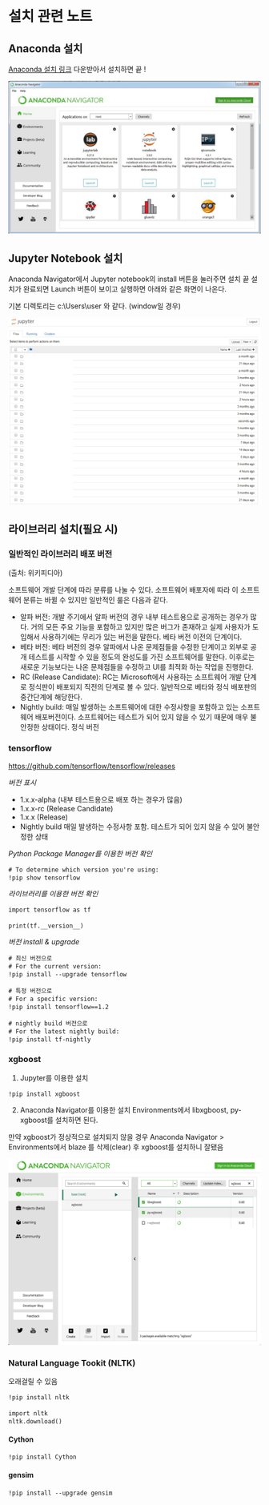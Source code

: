 # 설치 관련 노트

## Anaconda 설치

[Anaconda 설치 링크](https://www.anaconda.com/download/) 다운받아서 설치하면 끝 !

![Anaconda Default Image](images/anaconda_default.jpg)

## Jupyter Notebook 설치
Anaconda Navigator에서 Jupyter notebook의 install 버튼을 눌러주면 설치 끝
설치가 완료되면 Launch 버튼이 보이고 실행하면 아래와 같은 화면이 나온다.

기본 디렉토리는 c:\Users\user 와 같다. (window일 경우)

![Jupyter Notebook Excute Image](images/jupyter_default.jpg)

## 라이브러리 설치(필요 시)

### 일반적인 라이브러리 배포 버전
(출처: 위키피디아)

소프트웨어 개발 단계에 따라 분류를 나눌 수 있다. 소프트웨어 배포자에 따라 이 소프트웨어 분류는 바뀔 수 있지만 일반적인 룰은 다음과 같다.

* 알파 버전: 개발 주기에서 알파 버전의 경우 내부 테스트용으로 공개하는 경우가 많다. 거의 모든 주요 기능을 포함하고 있지만 많은 버그가 존재하고 실제 사용자가 도입해서 사용하기에는 무리가 있는 버전을 말한다. 베타 버전 이전의 단계이다.
* 베타 버전: 베타 버전의 경우 알파에서 나온 문제점들을 수정한 단계이고 외부로 공개 테스트를 시작할 수 있을 정도의 완성도를 가진 소프트웨어를 말한다. 이후로는 새로운 기능보다는 나온 문제점들을 수정하고 UI를 최적화 하는 작업을 진행한다.
* RC (Release Candidate): RC는 Microsoft에서 사용하는 소프트웨어 개발 단계로 정식판이 배포되지 직전의 단계로 볼 수 있다. 일반적으로 베타와 정식 배포판의 중간단계에 해당한다.
* Nightly build: 매일 발생하는 소프트웨어에 대한 수정사항을 포함하고 있는 소프트웨어 배포버전이다. 소프트웨어는 테스트가 되어 있지 않을 수 있기 때문에 매우 불안정한 상태이다.
정식 버전

### tensorflow

https://github.com/tensorflow/tensorflow/releases

*버전 표시*
* 1.x.x-alpha (내부 테스트용으로 배포 하는 경우가 많음)
* 1.x.x-rc (Release Candidate)
* 1.x.x (Release)
* Nightly build 매일 발생하는 수정사항 포함. 테스트가 되어 있지 않을 수 있어 불안정한 상태

*Python Package Manager를 이용한 버전 확인*
```
# To determine which version you're using:
!pip show tensorflow
```

*라이브러리를 이용한 버전 확인*
```
import tensorflow as tf

print(tf.__version__)
```

*버전 install & upgrade*
```
# 최신 버전으로
# For the current version:
!pip install --upgrade tensorflow

# 특정 버전으로
# For a specific version:
!pip install tensorflow==1.2

# nightly build 버전으로
# For the latest nightly build:
!pip install tf-nightly
```


### xgboost


1) Jupyter를 이용한 설치
```
!pip install xgboost
```

2) Anaconda Navigator를 이용한 설치
Environments에서 libxgboost, py-xgboost를 설치하면 된다.

만약 xgboost가 정상적으로 설치되지 않을 경우
Anaconda Navigator > Environments에서
blaze 를 삭제(clear) 후 xgboost를 설치하니 잘됐음

![xgboost_install_anaconda_navigator](images/install_xgboost_ana_navi.png)

### Natural Language Tookit (NLTK)

오래걸릴 수 있음
```
!pip install nltk

import nltk
nltk.download()
```

#### Cython

```
!pip install Cython
```

#### gensim

```
!pip install --upgrade gensim
```
